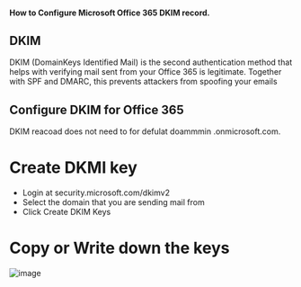 #### How to Configure Microsoft Office 365 DKIM record.

## DKIM
DKIM (DomainKeys Identified Mail)  is the second authentication method that helps with verifying mail sent from your Office 365 is legitimate. Together with SPF and DMARC, this prevents attackers from spoofing your emails

## Configure DKIM for Office 365
DKIM reacoad does not need to for defulat doammmin .onmicrosoft.com. 

# Create DKMI key 


- Login at security.microsoft.com/dkimv2
- Select the domain that you are sending mail from
- Click Create DKIM Keys

# Copy or Write down the keys

![image](https://github.com/shahin4s/Deployement/assets/26712617/2ff08985-ab26-4195-807a-9532ba7704dd)



